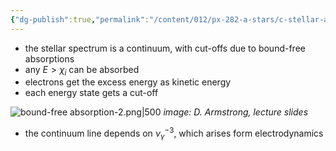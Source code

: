 ```yaml
---
{"dg-publish":true,"permalink":"/content/012/px-282-a-stars/c-stellar-atmosphere/c9-sources-of-opacity/px-282-c9c-bound-free-absorption/","noteIcon":"1","created":"2024-11-25T10:50:32.000+00:00","updated":"2024-12-22T14:54:17.960+00:00"}
---
```


- the stellar spectrum is a continuum, with cut-offs due to bound-free absorptions
- any $E>\chi_i$ can be absorbed
- electrons get the excess energy as kinetic energy
- each energy state gets a cut-off

![bound-free absorption-2.png|500](/img/user/pics/bound-free%20absorption-2.png)
*image: D. Armstrong, lecture slides*

- the continuum line depends on $\nu_\gamma^{-3 }$, which arises form electrodynamics
